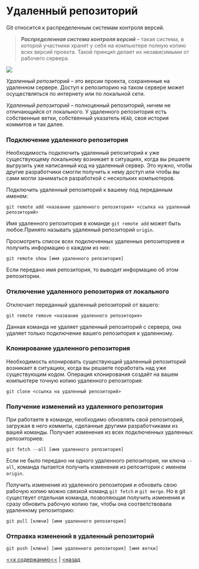 # Удаленный репозиторий

Git относится к распределенным системам контроля версий.
> ***Распределенная система контроля версий*** – такая система, в которой участники хранят у себя на компьютере полную копию всех версий проекта. Такой принцип делает их независимыми от рабочего сервера.

![](https://thumb.tildacdn.com/tild3062-3339-4461-b230-333662653539/-/format/webp/1_git_fetch_pull_pus.png)

*Удаленный репозиторий* – это версии проекта, сохраненные на удаленном сервере. Доступ к репозиторию на таком сервере может осуществляться по интернету или по локальной сети.

*Удаленный репозиторий* – полноценный репозиторий, ничем не отличающийся от локального. У удаленного репозитория есть собственные ветки, собственный указатель `HEAD`, своя история коммитов и так далее.

### Подключение удаленного репозитория

Необходимость подключить удаленный репозиторий к уже существующему локальному возникает в ситуациях, когда вы решаете выгрузить уже написанный код на удаленный сервер. Это нужно, чтобы другие разработчики смогли получить к нему доступ или чтобы вы сами могли заниматься разработкой с нескольких компьютеров.

Подключить удаленный репозиторий к вашему под переданным именем:
```
git remote add <название удаленного репозитория> <ссылка на удаленный репозиторий>
```

Имя удаленного репозитория в команде `git remote add` может быть любое.Принято называть удаленный репозиторий `origin`.

Просмотреть список всех подключенных удаленных репозиториев и получить информацию о каждом из них:
```
git remote show [имя удаленного репозитория]
```
Если передано имя репозитория, то выводит информацию об этом репозитории.

### Отключение удаленного репозитория от локального

Отключает переданный удаленный репозиторий от вашего:
```
git remote remove <название удаленного репозитория>
```

Данная команда не удаляет удаленный репозиторий с сервера, она удаляет только подключение вашего репозитория к удаленному.

### Клонирование удаленного репозитория

Необходимость клонировать существующий удаленный репозиторий возникает в ситуациях, когда вы решаете поработать над уже существующим кодом. Операция клонирования создаёт на вашем компьютере точную копию удаленного репозитория:
```
git clone <ссылка на удаленный репозиторий>
```

### Получение изменений из удаленного репозитория

При работаете в команде, необходимо обновлять свой репозиторий, загружая в него коммиты, сделанные другими разработчиками из вашей команды. Получает изменения из всех подключенных удаленных репозиториев:
```
git fetch --all [имя удаленного репозитория]
```

Если не было передано ни одного удаленного репозитория, ни ключа `--all`, команда пытается получить изменения из репозитория с именем `origin`.

Получить изменения из удаленного репозитория и обновить свою рабочую копию можно связкой команд `git fetch` и `git merge`. Но в git существует отдельная команда, позволяющая получить изменения и сразу обновить рабочую копию так, чтобы она соответствовала удаленному репозиторию:
```
git pull [ключи] [имя удаленного репозитория]
```

### Отправка изменений в удаленный репозиторий

```
git push [ключи] [имя удаленного репозитория] [имя ветки]
```

[<<к содержанию<<](./readme.md) | [<назад](./gitmerge.md)